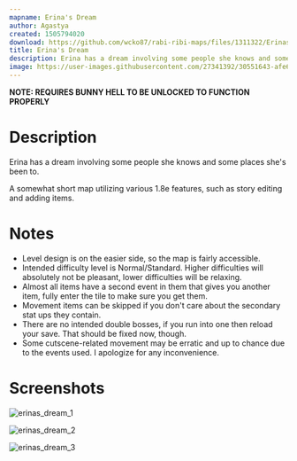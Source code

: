 ```yaml
---
mapname: Erina's Dream
author: Agastya
created: 1505794020
download: https://github.com/wcko87/rabi-ribi-maps/files/1311322/Erinas_Dream.zip
title: Erina's Dream
description: Erina has a dream involving some people she knows and some places she's been to. A somewhat short map utilizing various 1.8e features, such as story editing and adding items.
image: https://user-images.githubusercontent.com/27341392/30551643-afe6f444-9ccd-11e7-8017-9c9a279cdf1b.jpg
---
```


**NOTE: REQUIRES BUNNY HELL TO BE UNLOCKED TO FUNCTION PROPERLY**

# Description
Erina has a dream involving some people she knows and some places she's been to.

A somewhat short map utilizing various 1.8e features, such as story editing and adding items.

# Notes
* Level design is on the easier side, so the map is fairly accessible.
* Intended difficulty level is Normal/Standard. Higher difficulties will absolutely not be pleasant, lower difficulties will be relaxing.
* Almost all items have a second event in them that gives you another item, fully enter the tile to make sure you get them.
* Movement items can be skipped if you don't care about the secondary stat ups they contain.
* There are no intended double bosses, if you run into one then reload your save. That should be fixed now, though.
* Some cutscene-related movement may be erratic and up to chance due to the events used. I apologize for any inconvenience.


# Screenshots
![erinas_dream_1](https://user-images.githubusercontent.com/27341392/30551643-afe6f444-9ccd-11e7-8017-9c9a279cdf1b.jpg)

![erinas_dream_2](https://user-images.githubusercontent.com/27341392/30551642-afe05e40-9ccd-11e7-9da6-012cf4379165.jpg)

![erinas_dream_3](https://user-images.githubusercontent.com/27341392/30551641-afac6ef0-9ccd-11e7-8936-080b899ac485.jpg)
